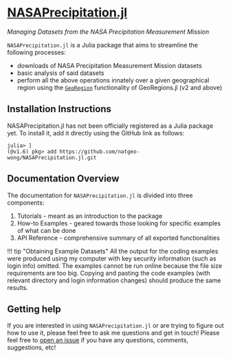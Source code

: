 # [NASAPrecipitation.jl](https://github.com/natgeo-wong/NASAPrecipitation.jl)
*Managing Datasets from the NASA Precipitation Measurement Mission*

`NASAPrecipitation.jl` is a Julia package that aims to streamline the following processes:
* downloads of NASA Precipitation Measurement Mission datasets
* basic analysis of said datasets
* perform all the above operations innately over a given geographical region using the [`GeoRegion`](https://github.com/JuliaClimate/GeoRegions.jl) functionality of GeoRegions.jl (v2 and above)

## Installation Instructions

NASAPrecipitation.jl has not been officially registered as a Julia package yet.  To install it, add it directly using the GitHub link as follows:
```
julia> ]
(@v1.6) pkg> add https://github.com/natgeo-wong/NASAPrecipitation.jl.git
```

## Documentation Overview

The documentation for `NASAPrecipitation.jl` is divided into three components:
1. Tutorials - meant as an introduction to the package
2. How-to Examples - geared towards those looking for specific examples of what can be done
3. API Reference - comprehensive summary of all exported functionalities

!!! tip "Obtaining Example Datasets"
    All the output for the coding examples were produced using my computer with key security information (such as login info) omitted.  The examples cannot be run online because the file size requirements are too big.  Copying and pasting the code examples (with relevant directory and login information changes) should produce the same results.

## Getting help
If you are interested in using `NASAPrecipitation.jl` or are trying to figure out how to use it, please feel free to ask me questions and get in touch!  Please feel free to [open an issue](https://github.com/natgeo-wong/NASAPrecipitation.jl/issues/new) if you have any questions, comments, suggestions, etc!
